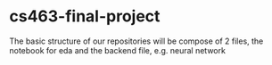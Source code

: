 # cs463-final-project
The basic structure of our repositories will be compose of 2 files, the notebook for eda and the backend file, e.g. neural network